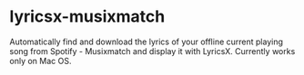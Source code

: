 # lyricsx-musixmatch
Automatically find and download the lyrics of your offline current playing song from Spotify - Musixmatch and display it with LyricsX. Currently works only on Mac OS.
